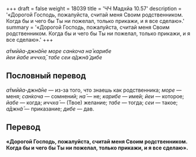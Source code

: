 +++
draft = false
weight = 18039
title = 'ЧЧ Мадхйа 10.57'
description = '«Дорогой Господь, пожалуйста, считай меня Своим родственником. Когда бы и чего бы Ты ни пожелал, только прикажи, и я все сделаю».'
summary = '«Дорогой Господь, пожалуйста, считай меня Своим родственником. Когда бы и чего бы Ты ни пожелал, только прикажи, и я все сделаю».'
+++

_а̄тмӣйа-джн̃а̄не море сан̇коча на̄ карибе  
йеи йабе иччха̄, табе сеи а̄джн̃а̄ дибе_

## Пословный перевод

_а̄тмӣйа_\-_джн̃а̄не_ — из-за того, что знаешь как родственника; _море_ — меня; _сан̇коча_ — сомнений; _на̄_ — не; _карибе_ — имей; _йеи_ — которое; _йабе_ — когда; _иччха̄_ — (Твое) желание; _табе_ — тогда; _сеи_ — такое; _а̄джн̃а̄_ — приказание; _дибе_ — дав.

## Перевод

**«Дорогой Господь, пожалуйста, считай меня Своим родственником. Когда бы и чего бы Ты ни пожелал, только прикажи, и я все сделаю».**
